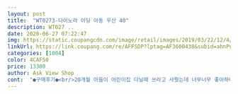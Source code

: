 ```yaml
---
layout: post 
title:  "WT0273-다이노라 이딩 아동 우산 40" 
description: WT027 ..
date: 2020-06-27 07:22:47 
img: https://static.coupangcdn.com/image/retail/images/2019/03/22/12/4/cc437862-8e67-46a3-8312-8d882fbf1039.jpg 
linkUrl: https://link.coupang.com/re/AFFSDP?lptag=AF3600438&subid=ahnPublicAsk&pageKey=68905668&itemId=230252160&vendorItemId=70531556547&traceid=V0-113-6f9aa6bf4a967358 
categories: [1004] 
color: 4CAF50 
price: 13300 
author: Ask View Shop 
cont:  "●구매후기●<br/>20개월 아들이 어린이집 다닐때 쓰라고 사줫는데 너무너무 좋아하네요크기 딱이구요  우산 중심대 부분말고는 유연한 플라스틱같은거라 다칠 염려가  덜해서 좋네요공룡그림도 너무 귀여워요<br/>41개월 남자아이 5살 크기 적당해요<br/>공룡모양도 좋구요 일부러 투명 있는 우산으로 구입했어요<br/>공룡좋아하는 5살4살 형제들 첫우산으로<br/>너무 좋아요<br/>드뎌 오늘 비가 와서 우산 개시를 했어요.<br/>첨으로 가져보는 본인만의 우산이라 넘 좋아하네요.<br/>요리조리 돌려보면서 공룡있다고 좋아하고 비닐쪽으로 얼굴 내밀며 까꿍하네요^^사랑스런 울아가 얼집 버스와서 우산 못들고가게하니 버스에 타서도 엄마한텐 눈길 한번 안주고 우산만 쳐다보네요ㅋㅋ여튼 아이들 사용하기에 가볍고 편안합니다<br/>버튼없는 우산이라 아이가 잘필수있어요<br/>비올때마다 엄마우산 탐내기 시작해서 구입했어요<br/>비올때마다 우산 들고 가겠다고 때써서 구매했는데 실내에서 우산들고 다니면서 넘 좋아하네요^^중간에 투명 비닐로 되어있어 아이 시선을 방해하지 않고 아이가 들어도 부담없는 무게고 크기라 만족합니다.<br/>구입후 비가 안와 아직 사용해 보진 않았지만 아이가 우산 들고 다닐 구여운 모습이 상상되네요^^비가오면 써보고 다시 후기 올리겠습니다.<br/><br/>아이용 우산은 어쩜 이리 귀여운지ㅎ<br/>아직 어려서 자동보단 수동이라 맘에 들어오<br/>아직은 우산 드는게 어색하지만 아이가 너무좋아하네요.<br/><br/>우비와도 색상 딱이네요<br/>우산살도 플라스틱이라 좋고.<br/>.<br/><br/>우산쓰는게 익숙해 질때까지는 투명이 안전할것 같아서요.<br/><br/>우산이 가벼워서 첫우산으로 너무 좋네요^^<br/>잘고정이 안되네요<br/>조금더 컷으면 지금보다 무거워서 아이가 들기 힘들것같아요<br/>한가지 아쉬운점은 사용하다보니 우산 접는게 점점 헐거워져서<br/>20개월 아들이 어린이집 다닐때 쓰라고 사줫는데 너무너무 좋아하네요크기 딱이구요  우산 중심대 부분말고는 유연한 플라스틱같은거라 다칠 염려가  덜해서 좋네요공룡그림도 너무 귀여워요<br/>41개월 남자아이 5살 크기 적당해요<br/>공룡모양도 좋구요 일부러 투명 있는 우산으로 구입했어요<br/>공룡좋아하는 5살4살 형제들 첫우산으로<br/>너무 좋아요<br/>드뎌 오늘 비가 와서 우산 개시를 했어요.<br/>첨으로 가져보는 본인만의 우산이라 넘 좋아하네요.<br/>요리조리 돌려보면서 공룡있다고 좋아하고 비닐쪽으로 얼굴 내밀며 까꿍하네요^^사랑스런 울아가 얼집 버스와서 우산 못들고가게하니 버스에 타서도 엄마한텐 눈길 한번 안주고 우산만 쳐다보네요ㅋㅋ여튼 아이들 사용하기에 가볍고 편안합니다<br/>버튼없는 우산이라 아이가 잘필수있어요<br/>비올때마다 엄마우산 탐내기 시작해서 구입했어요<br/>비올때마다 우산 들고 가겠다고 때써서 구매했는데 실내에서 우산들고 다니면서 넘 좋아하네요^^중간에 투명 비닐로 되어있어 아이 시선을 방해하지 않고 아이가 들어도 부담없는 무게고 크기라 만족합니다.<br/>구입후 비가 안와 아직 사용해 보진 않았지만 아이가 우산 들고 다닐 구여운 모습이 상상되네요^^비가오면 써보고 다시 후기 올리겠습니다.<br/><br/>아이용 우산은 어쩜 이리 귀여운지ㅎ<br/>아직 어려서 자동보단 수동이라 맘에 들어오<br/>아직은 우산 드는게 어색하지만 아이가 너무좋아하네요.<br/><br/>우비와도 색상 딱이네요<br/>우산살도 플라스틱이라 좋고.<br/>.<br/><br/>우산쓰는게 익숙해 질때까지는 투명이 안전할것 같아서요.<br/><br/>우산이 가벼워서 첫우산으로 너무 좋네요^^<br/>잘고정이 안되네요<br/>조금더 컷으면 지금보다 무거워서 아이가 들기 힘들것같아요<br/>한가지 아쉬운점은 사용하다보니 우산 접는게 점점 헐거워져서<br/>" 
---
```


